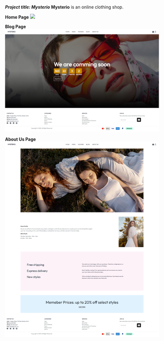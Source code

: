 ***Project title: Mysterio***
**Mysterio** is an online clothing shop. <br>

**Home Page**
![](readmeImg/home.png)

**Blog Page**
![](readmeImg/blog.png)

**About Us Page**
![](readmeImg/about.png)
